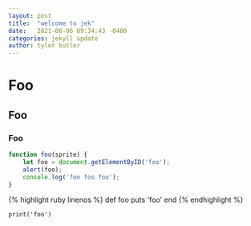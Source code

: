 ```yaml
---
layout: post
title:  "welcome to jek"
date:   2021-06-06 09:34:43 -0400
categories: jekyll update
author: tyler butler
---
```


# Foo

## Foo

### Foo


```javascript
function foo(sprite) {
    let foo = document.getElementByID('foo');
    alert(foo);
    console.log('foo foo foo');
}
```


{% highlight ruby linenos %}
def foo
  puts 'foo'
end
{% endhighlight %}

`print('foo')`